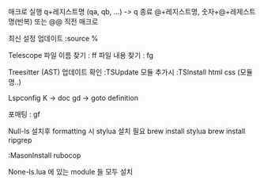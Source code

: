 매크로 실행
q+레지스트명 (qa, qb, …) -> q 종료
@+레지스트명, 숫자+@+레제스트명(반복)
또는 @@ 직전 매크로

최신 설정 업데이트 :source %

Telescope
파일 이름 찾기 : <leader>ff
파일 내용 찾기 : <leader>fg

Treesitter (AST)
업데이트 확인 :TSUpdate
모듈 추가시 :TSInstall html css (모듈명..)

Lspconfig
K -> doc
<leader>gd -> goto definition

포매팅 : <leader>gf

Null-ls 설치후 formatting 시 stylua 설치 필요
brew install stylua
brew install ripgrep

:MasonInstall rubocop

None-ls.lua 에 있는 module 들 모두 설치

